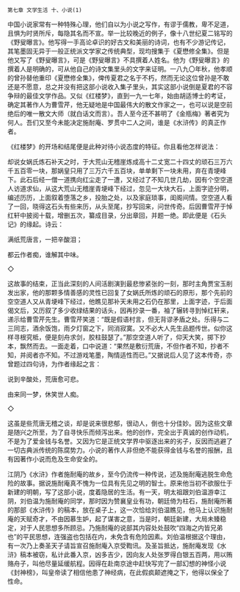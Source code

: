     第七章 文学生活 十、小说(1) 

   中国小说家常有一种特殊心理，他们自以为小说之写作，有谬于儒教，卑不足道，且惧为时贤所斥，每隐其名而不宣。举一比较晚近的例子，像十八世纪夏二铭写的《野叟曝言》。他写得一手高论卓识的好古文和美丽的诗词，也有不少游记传记，其笔墨固无异于一般正统派文学家之传统典型，现均搜集于《夏懋修全集》。但是他又写了《野叟曝言》，可是《野叟曝言》不具撰着人姓名。他为《野叟曝言》的撰着人是明确的，可从他自己的诗文集里头的文字来证明。一八九〇年秋，他孝顺的曾孙替他重印《夏懋修全集》，俾传夏君之名于不朽，然而无论这位曾孙是不敢还是不愿意，总之并没有把这部小说收入集子里头，其实这部小说倒是夏君的不容争辩的最佳文学作品。又似《红楼梦》，直到一九一七年，始由胡适博士的考证，确定其著作人为曹雪芹，他无疑地是中国最伟大的散文作家之一，也可以说是空前绝后的唯一散文大师（就白话文而言）。吾人至今还不甚明了《金瓶梅》著者究为何人。吾们又至今未能决定施耐庵、罗贯中二人之间，谁是《水浒传》的真正作者。

   《红楼梦》的开场和结尾便是此种对待小说态度的特征。你且看他怎样说法：

   却说女娲氏炼石补天之时，于大荒山无稽崖炼成高十二丈宽二十四丈的顽石三万六千五百零一块，那娲皇只用了三万六千五百块，单单剩下一块未用，弃在青埂峰下。此石后经一僧一道携向红尘走了一遭，又经过了不知几世几劫，因有个空空道人访道求仙，从这大荒山无稽崖青埂峰下经过，忽见一大块大石，上面字迹分明，编述历历，上面叙着堕落之乡，投胎之处，以及家庭琐事，闺阁间情。空空道人看了一回，晓得这石头有些来历，从头至尾，抄写回来，问世传奇。后因曹雪芹于悼红轩中披阅十载，增删五次，纂成目录，分出章回，并题一绝。即此便是《石头记》的缘起。诗云：

   满纸荒唐言，一把辛酸泪；

   都云作者痴，谁解其中味。

   ◇

   这故事的结束，正当此深刻的人间活剧演到最悲惨紧张的一刻，那时主角贾宝玉削发出家，他的那颗多情善感的灵性已回复了女娲氏所炼的顽石的原形，那个先前的空空道人又从青埂峰下经过，他瞧见那补天未用之石仍在那里，上面字迹，于后面偈文后，又历叙了多少收绿结果的话头，因再抄录一番，袖了辗转寻到悼红轩来，递示给曹雪芹先生。曹雪芹笑道：“既是假语村言，但无背谬矛盾之处。乐得与二三同志，酒余饭饱，雨夕灯窗之下，同消寂寞。又不必大人先生品题传世。似你这样寻根究柢，便是刻舟求剑，胶柱鼓瑟了。”那空空道人听了，仰天大笑，掷下抄本，飘然而去。一面走着，口中说道：“果然是敷衍荒唐，不但作者不知，抄者不知，并阅者亦不知。不过游戏笔墨，陶情适性而已。”又据说后人见了这本传奇，亦曾题过四句诗，为作者缘起之言：

   说到辛酸处，荒唐愈可悲。

   由来同一梦，休笑世人痴。

   ◇

   这虽是些荒唐无稽之谈，却是说来很悲郁，很动人，倒也十分佳妙。因为这些文章是随兴之所至，为了自寻快乐而倾泻出来。他的创作，完全出于真诚的创作动机，不是为了爱金钱与名誉。又因为它是正统文学界中驱逐出来的劣子，反因而逃避了一切古典派传统的陈腐势力。小说的著作人非但绝不能获得金钱与名誉的报酬，且有因著作小说而危及生命安全的。

   江阴乃《水浒》作者施耐庵的故乡，至今仍流传一种传说，述及施耐庵逃脱生命危险的故事。据说施耐庵真不愧为一位具有先见之明的智士。原来他当初不欲服仕于新建的明朝，写了这部小说，度着隐居的生活。有一天，明太祖跟刘伯温游幸江阴，刘伯温为施耐庵的同学，那时因为赞襄皇业有功，朝廷倚为柱石，施耐庵所著的那部《水浒传》的稿本，放在桌子上，这一次恰给刘伯温瞧见，他马上认识施耐庵的天赋奇才，不由因慕生妒，起了谋害之意，当是时，朝廷新建，大局未臻稳定，对于人民思想多所顾忌。乃施耐庵的说部其内容处处鼓吹“四海之内皆兄弟也”的平民思想，连强盗也包括在内，未免含有危险因素。刘伯温根据这个理由，有一次乃上奏圣天子请旨宣召施耐庵入京受鞫讯。及圣旨抵达，施耐庵发现《水浒》稿本被窃，私计此番入京，凶多吉少，因向友人处张罗得白银五百两，用以贿赂舟子，叫他尽量延缓航程。因得在赴南京途中赶快写完了一部幻想的神怪小说《封神榜》，叫皇帝读了相信他患了神经病，在此假疯颠遮掩之下，他得以保全了性命。

